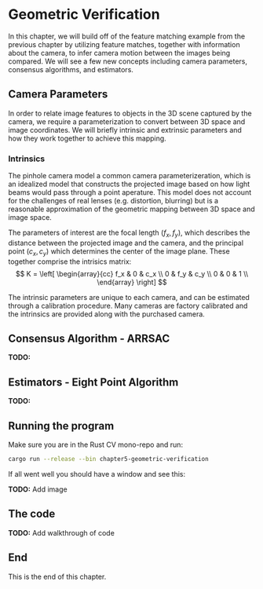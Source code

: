 # Geometric Verification

In this chapter, we will build off of the feature matching example from the previous chapter by utilizing feature matches, together with information about the camera, to infer camera motion between the images being compared. We will see a few new concepts including camera parameters, consensus algorithms, and estimators. 


## Camera Parameters

In order to relate image features to objects in the 3D scene captured by the camera, we require a parameterization to convert between 3D space and image coordinates. We will briefly intrinsic and extrinsic parameters and how they work together to achieve this mapping. 

### Intrinsics
The pinhole camera model a common camera parameterizeration, which is an idealized model that constructs the projected image based on how light beams would pass through a point aperature. This model does not account for the challenges of real lenses (e.g. distortion, blurring) but is a reasonable approximation of the geometric mapping between 3D space and image space.

The parameters of interest are the focal length $(f_x, f_y)$,  which describes the distance between the projected image and the camera, and the principal point $(c_x, c_y)$ which determines the center of the image plane. These together comprise the intrisics matrix:
$$
K = \left[
        \begin{array}{cc}
        f_x &   0 & c_x \\
          0 & f_y & c_y \\
          0 &   0 &   1 \\
        \end{array}
    \right]
$$

The intrinsic parameters are unique to each camera, and can be estimated through a calibration procedure. Many cameras are factory calibrated and the intrinsics are provided along with the purchased camera.

## Consensus Algorithm - ARRSAC

**TODO:**


## Estimators - Eight Point Algorithm

**TODO:**






## Running the program

Make sure you are in the Rust CV mono-repo and run:

```bash
cargo run --release --bin chapter5-geometric-verification
```

If all went well you should have a window and see this:

**TODO:** Add image


## The code

**TODO:** Add walkthrough of code


## End

This is the end of this chapter.
